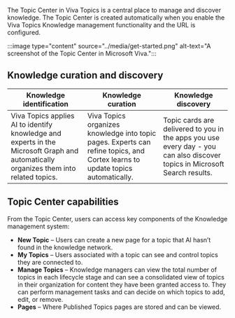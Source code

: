 The Topic Center in Viva Topics is a central place to manage and discover knowledge. The Topic Center is created automatically when you enable the Viva Topics Knowledge management functionality and the URL is configured.

:::image type="content" source="../media/get-started.png" alt-text="A screenshot of the Topic Center in Microsoft Viva.":::

## Knowledge curation and discovery 

|Knowledge identification|Knowledge curation|Knowledge discovery|
|------------------------|------------------|-------------------|
|Viva Topics applies AI to identify knowledge and experts in the Microsoft Graph and automatically organizes them into related topics.|Viva Topics organizes knowledge into topic pages. Experts can refine topics, and Cortex learns to update topics automatically.|Topic cards are delivered to you in the apps you use every day - you can also discover topics in Microsoft Search results. |

## Topic Center capabilities 

From the Topic Center, users can access key components of the Knowledge management system: 

- **New Topic** – Users can create a new page for a topic that AI hasn’t found in the knowledge network. 
- **My Topics** – Users associated with a topic can see and control topics they are connected to.  
- **Manage Topics** – Knowledge managers can view the total number of topics in each lifecycle stage and can see a consolidated view of topics in their organization for content they have been granted access to. They can perform management tasks and can decide on which topics to add, edit, or remove. 
- **Pages** – Where Published Topics pages are stored and can be viewed. 

